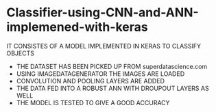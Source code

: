 # Classifier-using-CNN-and-ANN-implemened-with-keras
IT CONSISTES OF A MODEL IMPLEMENTED IN KERAS TO CLASSIFY OBJECTS
- THE DATASET HAS BEEN PICKED UP FROM superdatascience.com
- USING IMAGEDATAGENERATOR THE IMAGES ARE LOADED
- CONVOLUTION AND POOLING LAYERS ARE ADDED
- THE DATA FED INTO A ROBUST ANN WITH DROUPOUT LAYERS AS WELL
- THE MODEL IS TESTED TO GIVE A GOOD ACCURACY
